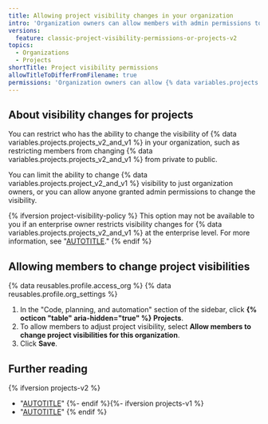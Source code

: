 ```yaml
---
title: Allowing project visibility changes in your organization
intro: 'Organization owners can allow members with admin permissions to adjust the visibility of {% data variables.projects.projects_v2_and_v1 %} in their organization.'
versions:
  feature: classic-project-visibility-permissions-or-projects-v2
topics:
  - Organizations
  - Projects
shortTitle: Project visibility permissions
allowTitleToDifferFromFilename: true
permissions: 'Organization owners can allow {% data variables.projects.project_v2_and_v1 %} visibility changes for an organization.'
---
```


## About visibility changes for projects

You can restrict who has the ability to change the visibility of {% data variables.projects.projects_v2_and_v1 %} in your organization, such as restricting members from changing {% data variables.projects.projects_v2_and_v1 %} from private to public.

You can limit the ability to change {% data variables.projects.project_v2_and_v1 %} visibility to just organization owners, or you can allow anyone granted admin permissions to change the visibility.

{% ifversion project-visibility-policy %}
This option may not be available to you if an enterprise owner restricts visibility changes for {% data variables.projects.projects_v2_and_v1 %} at the enterprise level. For more information, see "[AUTOTITLE](/admin/policies/enforcing-policies-for-your-enterprise/enforcing-policies-for-projects-in-your-enterprise)."
{% endif %}

## Allowing members to change project visibilities

{% data reusables.profile.access_org %}
{% data reusables.profile.org_settings %}
1. In the "Code, planning, and automation" section of the sidebar, click **{% octicon "table" aria-hidden="true" %} Projects**.
1. To allow members to adjust project visibility, select **Allow members to change project visibilities for this organization**.
1. Click **Save**.

## Further reading

{% ifversion projects-v2 %}
- "[AUTOTITLE](/issues/planning-and-tracking-with-projects/managing-your-project/managing-visibility-of-your-projects)"
{%- endif %}{%- ifversion projects-v1 %}
- "[AUTOTITLE](/issues/organizing-your-work-with-project-boards/managing-project-boards/changing-project-board-visibility)"
{% endif %}
